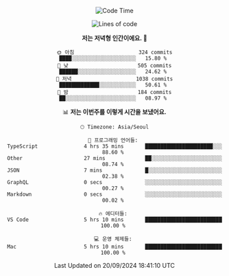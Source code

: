 <div align='center'>
 
<!--START_SECTION:waka-->
![Code Time](http://img.shields.io/badge/Code%20Time-3%2C833%20hrs%2043%20mins-blue)

![Lines of code](https://img.shields.io/badge/%EC%A0%80%EB%8A%94%20%EC%97%AC%ED%83%9C%EA%B9%8C%EC%A7%80%20-1.3%20million%20%EC%A4%84%EC%9D%98%20%EC%BD%94%EB%93%9C%EB%A5%BC%20%EC%9E%91%EC%84%B1%ED%96%88%EC%96%B4%EC%9A%94.-blue)

**저는 저녁형 인간이에요. 🦉** 

```text
🌞 아침                     324 commits         ████░░░░░░░░░░░░░░░░░░░░░   15.80 % 
🌆 낮　                     505 commits         ██████░░░░░░░░░░░░░░░░░░░   24.62 % 
🌃 저녁                     1038 commits        █████████████░░░░░░░░░░░░   50.61 % 
🌙 밤　                     184 commits         ██░░░░░░░░░░░░░░░░░░░░░░░   08.97 % 
```


📊 **저는 이번주를 이렇게 시간을 보냈어요.** 

```text
🕑︎ Timezone: Asia/Seoul

💬 프로그래밍 언어들: 
TypeScript               4 hrs 35 mins       ██████████████████████░░░   88.60 % 
Other                    27 mins             ██░░░░░░░░░░░░░░░░░░░░░░░   08.74 % 
JSON                     7 mins              █░░░░░░░░░░░░░░░░░░░░░░░░   02.38 % 
GraphQL                  0 secs              ░░░░░░░░░░░░░░░░░░░░░░░░░   00.27 % 
Markdown                 0 secs              ░░░░░░░░░░░░░░░░░░░░░░░░░   00.02 % 

🔥 에디터들: 
VS Code                  5 hrs 10 mins       █████████████████████████   100.00 % 

💻 운영 체제들: 
Mac                      5 hrs 10 mins       █████████████████████████   100.00 % 
```


 Last Updated on 20/09/2024 18:41:10 UTC
<!--END_SECTION:waka-->
 </div>
<!---
Emewjin/Emewjin is a ✨ special ✨ repository because its `README.md` (this file) appears on your GitHub profile.
You can click the Preview link to take a look at your changes.
--->
